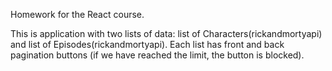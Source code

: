 Homework for the React course.

This is application with two lists of data: list of Characters(rickandmortyapi) and list of Episodes(rickandmortyapi).
Each list has front and back pagination buttons (if we have reached the limit, the button is blocked).
